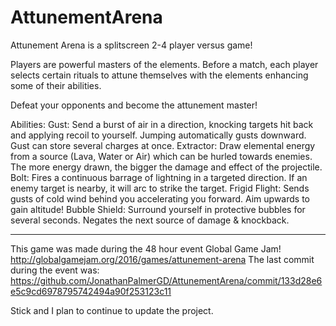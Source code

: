 # AttunementArena

Attunement Arena is a splitscreen 2-4 player versus game!

Players are powerful masters of the elements.
Before a match, each player selects certain rituals to attune themselves with the elements enhancing some of their abilities.

Defeat your opponents and become the attunement master!

Abilities:
Gust: Send a burst of air in a direction, knocking targets hit back and applying recoil to yourself. Jumping automatically gusts downward. Gust can store several charges at once.
Extractor: Draw elemental energy from a source (Lava, Water or Air) which can be hurled towards enemies. The more energy drawn, the bigger the damage and effect of the projectile.
Bolt: Fires a continuous barrage of lightning in a targeted direction. If an enemy target is nearby, it will arc to strike the target.
Frigid Flight: Sends gusts of cold wind behind you accelerating you forward. Aim upwards to gain altitude!
Bubble Shield: Surround yourself in protective bubbles for several seconds. Negates the next source of damage & knockback.

----

This game was made during the 48 hour event Global Game Jam!
http://globalgamejam.org/2016/games/attunement-arena
The last commit during the event was: https://github.com/JonathanPalmerGD/AttunementArena/commit/133d28e6e5c9cd6978795742494a90f253123c11 

Stick and I plan to continue to update the project.
